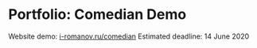 # Portfolio: Comedian Demo

Website demo: [i-romanov.ru/comedian](i-romanov.ru/comedian)
Estimated deadline: 14 June 2020

